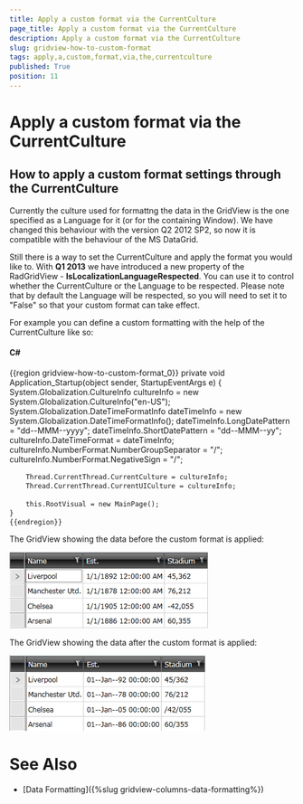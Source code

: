 ```yaml
---
title: Apply a custom format via the CurrentCulture
page_title: Apply a custom format via the CurrentCulture
description: Apply a custom format via the CurrentCulture
slug: gridview-how-to-custom-format
tags: apply,a,custom,format,via,the,currentculture
published: True
position: 11
---
```


# Apply a custom format via the CurrentCulture



## How to apply a custom format settings through the CurrentCulture

Currently the culture used for formattng the data in the GridView is the one specified as a Language for it (or for the containing Window). 
        We have changed this behaviour with the version Q2 2012 SP2, so now it is compatible with the behaviour of the MS DataGrid. 

Still there is a way to set the CurrentCulture and apply the format you would like to. With __Q1 2013__ we have introduced a new property of the RadGridView - __IsLocalizationLanguageRespected__. You can use it to control whether the CurrentCulture or the Language to be respected. Please note that by default the Language will be respected, so you will need to set it to "False" so that your custom format can take effect.
        

For example you can define a custom formatting with the help of the CurrentCulture like so:



#### __C#__

{{region gridview-how-to-custom-format_0}}
	private void Application_Startup(object sender, StartupEventArgs e)
	{
		System.Globalization.CultureInfo cultureInfo =
				new System.Globalization.CultureInfo("en-US");
		System.Globalization.DateTimeFormatInfo dateTimeInfo =
		new System.Globalization.DateTimeFormatInfo();
		dateTimeInfo.LongDatePattern = "dd--MMM--yyyy";
		dateTimeInfo.ShortDatePattern = "dd--MMM--yy";
		cultureInfo.DateTimeFormat = dateTimeInfo;
		cultureInfo.NumberFormat.NumberGroupSeparator = "/";
		cultureInfo.NumberFormat.NegativeSign = "/";
	
		Thread.CurrentThread.CurrentCulture = cultureInfo;
		Thread.CurrentThread.CurrentUICulture = cultureInfo;
	
		this.RootVisual = new MainPage();
	}
	{{endregion}}



The GridView showing the data before the custom format is applied:
        

![gridview customformat before](images/gridview_customformat_before.png)

The GridView showing the data after the custom format is applied:
        

![gridview customformat after](images/gridview_customformat_after.png)

# See Also

 * [Data Formatting]({%slug gridview-columns-data-formatting%})
